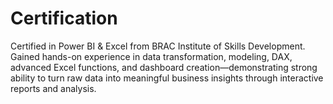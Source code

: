 # Certification
Certified in Power BI & Excel from BRAC Institute of Skills Development. Gained hands-on experience in data transformation, modeling, DAX, advanced Excel functions, and dashboard creation—demonstrating strong ability to turn raw data into meaningful business insights through interactive reports and analysis.
